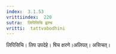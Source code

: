 ```yaml
---
index:  3.1.53
vrittiindex:  220
sutra:  लिपिसिचि ह्वश्च
vritti:  tattvabodhini 
---
```


लिपिसिचि। लिप उपदेहे। षिच क्षरणे।अलिपत्। असिचत्। 

